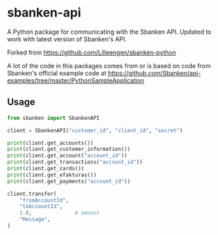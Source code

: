 # sbanken-api

A Python package for communicating with the Sbanken API. Updated to work with latest version of Sbanken's API.

Forked from https://github.com/Lilleengen/sbanken-python

A lot of the code in this packages comes from or is based on code from Sbanken's official example code at https://github.com/Sbanken/api-examples/tree/master/PythonSampleApplication

## Usage

```python
from sbanken import SbankenAPI

client = SbankenAPI("customer_id", "client_id", "secret")

print(client.get_accounts())
print(client.get_customer_information())
print(client.get_account("account_id"))
print(client.get_transactions("account_id"))
print(client.get_cards())
print(client.get_efakturas())
print(client.get_payments("account_id"))

client.transfer(
    "fromAccountId",
    "toAccountId",
    1.0,              # amount
    "Message",
)
```
